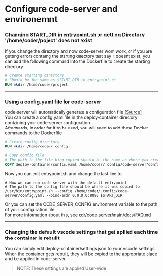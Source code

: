 # Configure code-server and environemnt
### Changing START_DIR in [entrypoint.sh](/deploy-container/entrypoint.sh) or getting Directory '/home/coder/poject' does not exist
If you change the directory and now code-server wont work, or if you are getting errors containg the starting directory that say it doesnt exist, you can add the following command into the Dockerfile to create the starting directory
```Dockerfile
# Create starting directory
# Should be the same as $START_DIR in entrypoint.sh
RUN mkdir /home/coder/project
```
___
### Using a config.yaml file for code-server
code-server will automatically generate a configuration file [[Source]](https://github.com/cdr/code-server/blob/main/docs/FAQ.md#how-does-the-config-file-work)<br>
You can create a config.yaml file in the deploy-container directory containing your code-server configuration.<br>
Afterwards, in order for it to be used, you will need to add these Docker commands to the Dockerfile
```Dockerfile
# Create config directory
RUN mkdir /home/coder/.config

# Copy config file
# The path to the file bing copied should be the same as where you created the config file
COPY deploy-container/config.yaml /home/coder/.config/code-server/config.yaml
```
Now you can edit entrypoint.sh and change the last line to
```shell
# Now we can run code-server with the default entrypoint
# The path to the config file should be where it was copied to
/usr/bin/entrypoint.sh --config /home/coder/.config/code-server/config.yaml --bind-addr 0.0.0.0:8080 $START_DIR
```
Or you can set the CODE_SERVER_CONFIG environment variable to the path of your configuration file<br>
For more information about this, see [cdr/code-server/main/docs/FAQ.md](https://github.com/cdr/code-server/blob/main/docs/FAQ.md#how-does-the-config-file-work)
___
### Changing the default vscode settings that get apllied each time the container is rebuilt
You can simply edit deploy-container/settings.json to your vscode settings. When the container gets rebuilt, they will be copied to the appropriate place and be applied in code-server.<br>
> NOTE: These settings are applied User-wide
